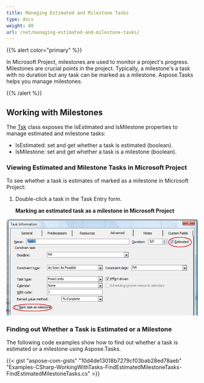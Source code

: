 ```yaml
---
title: Managing Estimated and Milestone Tasks
type: docs
weight: 80
url: /net/managing-estimated-and-milestone-tasks/
---
```


{{% alert color="primary" %}} 

In Microsoft Project, milestones are used to monitor a project's progress. Milestones are crucial points in the project. Typically, a milestone's a task with no duration but any task can be marked as a milestone. Aspose.Tasks helps you manage milestones.

{{% /alert %}} 
## **Working with Milestones**
The [Tsk](http://www.aspose.com/api/net/tasks/aspose.tasks/tsk) class exposes the IsEstimated and IsMilestone properties to manage estimated and milestone tasks:

- IsEstimated: set and get whether a task is estimated (boolean).
- IsMilestone: set and get whether a task is a milestone (boolean).
### **Viewing Estimated and Milestone Tasks in Microsoft Project**
To see whether a task is estimates of marked as a milestone in Microsoft Project:

1. Double-click a task in the Task Entry form. 

   **Marking an estimated task as a milestone in Microsoft Project** 

![todo:image_alt_text](managing-estimated-and-milestone-tasks_1.png)
### **Finding out Whether a Task is Estimated or a Milestone**
The following code examples show how to find out whether a task is estimated or a milestone using Aspose.Tasks.

{{< gist "aspose-com-gists" "10d4de13018b7279cf03bab28ed78aeb" "Examples-CSharp-WorkingWithTasks-FindEstimatedMilestoneTasks-FindEstimatedMilestoneTasks.cs" >}}
